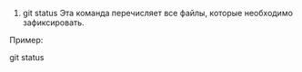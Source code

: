1. git status
Эта команда перечисляет все файлы, которые необходимо зафиксировать.

Пример:

git status
